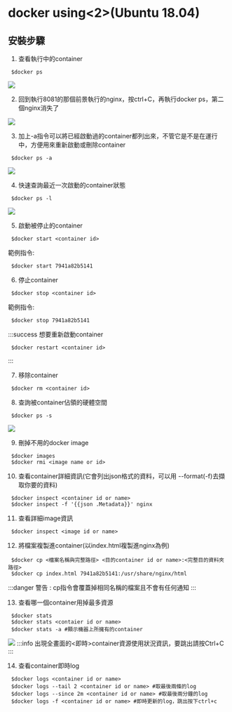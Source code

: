 # docker using<2>(Ubuntu 18.04)

## 安裝步驟

1. 查看執行中的container
```shell=
 $docker ps
```
![](https://i.imgur.com/qbnMSHD.png)

2. 回到執行8081的那個前景執行的nginx，按ctrl+C，再執行docker ps，第二個nginx消失了

![](https://i.imgur.com/wffBowS.png)

3. 加上-a指令可以將已經啟動過的container都列出來，不管它是不是在運行中，方便用來重新啟動或刪除container
```shell=
 $docker ps -a
```
![](https://i.imgur.com/ZRatr0K.png)

4. 快速查詢最近一次啟動的container狀態
```shell=
 $docker ps -l
```
![](https://i.imgur.com/b4VnYw4.png)

5. 啟動被停止的container
```shell=
 $docker start <container id>
```
範例指令:
```shell=
 $docker start 7941a82b5141
```

6. 停止container
```shell=
 $docker stop <container id>
```
範例指令:
```shell=
 $docker stop 7941a82b5141
```

:::success
想要重新啟動container
```shell=
 $docker restart <container id>
```
:::

7. 移除container
```shell=
 $docker rm <container id>
```

8. 查詢被container佔領的硬體空間
```shell=
 $docker ps -s
```
![](https://i.imgur.com/tmFYTJY.png)


9. 刪掉不用的docker image
```shell=
 $docker images
 $docker rmi <image name or id>
```

10. 查看container詳細資訊(它會列出json格式的資料，可以用 --format(-f)去擷取你要的資料)
```shell=
 $docker inspect <container id or name>
 $docker inspect -f '{{json .Metadata}}' nginx
```

11. 查看詳細image資訊
```shell=
 $docker inspect <image id or name>
```

12. 將檔案複製進container(以index.html複製進nginx為例)
```shell=
 $docker cp <檔案名稱與完整路徑> <目的container id or name>:<完整目的資料夾路徑>
 $docker cp index.html 7941a82b5141:/usr/share/nginx/html
```
:::danger
警告 : cp指令會覆蓋掉相同名稱的檔案且不會有任何通知
:::

13. 查看哪一個container用掉最多資源
```shell=
 $docker stats
 $docker stats <contaier id or name>
 $docker stats -a #顯示機器上所擁有的container
```
![](https://i.imgur.com/Y4WfBOm.png)
:::info
出現全畫面的<即時>container資源使用狀況資訊，要跳出請按Ctrl+C
:::

14. 查看container即時log
```shell=
 $docker logs <container id or name>
 $docker logs --tail 2 <container id or name> #取最後兩條的log
 $docker logs --since 2m <container id or name> #取最後兩分鐘的log
 $docker logs -f <container id or name> #即時更新的log，跳出按下ctrl+c
```


